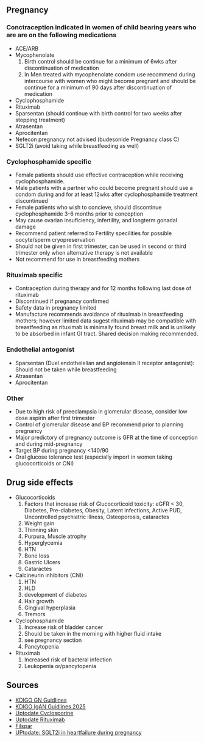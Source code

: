 ## **Pregnancy**
### Conctraception indicated in women of child bearing years who are are on the following medications
 * ACE/ARB
 * Mycophenolate
    1. Birth control should be continue for a minimum of 6wks after discontinuation of medication
    2. In Men treated with mycophenolate condom use recommend during intercourse with women who might become pregnant and should be continue for a minimum of 90 days after discontinuation of medication
 * Cyclophosphamide
 * Rituximab
 * Sparsentan (should continue with birth control for two weeks after stopping treatment)
 * Atrasentan 
 * Aprocitentan
 * Nefecon pregnancy not advised (budesonide Pregnancy class C)
 * SGLT2i (avoid taking while breastfeeding as well)
### Cyclophosphamide specific
 * Female patients should use effective contraception while receiving cyclophosphamide. 
 * Male patients with a partner who could become pregnant should use a condom during and for at least 12wks after cyclophosphamide treatment discontinued
 * Female patients who wish to concieve, should discontinue cyclophosphamide 3-6 months prior to conception
 * May cause ovarian insuficiency, infertility, and longterm gonadal damage
 * Recommend patient referred to Fertility specilities for possible oocyte/sperm cryopreservation
 * Should not be given in first trimester, can be used in second or third trimester only when alternative therapy is not available
 * Not recommend for use in breastfeeding mothers
### Rituximab specific
 * Contraception during therapy and for 12 months following last dose of rituximab
 * Discontinued if pregnancy confirmed
 * Safety data in pregnancy limited
 * Manufacture recommends avoidance of rituximab in breastfeeding mothers; however limited data sugest rituximab may be compatible with breastfeeding as rituximab is minimally found breast milk and is unlikely to be absorbed in infant GI tract. Shared decision making recommended.
### Endothelial antogonist 
  * Sparsentan (Duel endothelelian and angiotensin II receptor antagonist): Should not be taken while breastfeeding
  * Atrasentan
  * Aprocitentan
### Other
 * Due to high risk of preeclampsia in glomerular disease, consider low dose aspirin after first trimester
 * Control of glomerular disease and BP recommend prior to planning pregnancy
 * Major predictory of pregnancy outcome is GFR at the time of conception and during mid-pregnancy
 * Target BP during pregnancy <140/90
 * Oral glucose tolerance test (especially import in women taking glucocorticoids or CNI) 
## **Drug side effects**
 * Glucocorticoids
    1. Factors that increase risk of Glucocorticoid toxicity: eGFR < 30, Diabetes, Pre-diabetes, Obesity, Latent infections, Active PUD, Uncontrolled psychiatric illness, Osteoporosis, cataractes
    2. Weight gain
    4. Thinning skin
    5. Purpura, Muscle atrophy
    6. Hyperglycemia
    7. HTN
    8. Bone loss
    9. Gastric Ulcers
    10. Cataractes
 * Calcineurin inhibitors (CNI)
    1. HTN
    2. HLD
    3. development of diabetes
    4. Hair growth
    5. Gingival hyperplasia
    6. Tremors
 * Cyclophosphamide
    1. Increase risk of bladder cancer
    2. Should be taken in the morning with higher fluid intake
    3. see pregnancy section
    4. Pancytopenia
 * Rituximab
    1. Increased risk of bacteral infection
    2. Leukopenia or/pancytopenia
## **Sources**
 * [KDIGO GN Guidlines](https://kdigo.org/guidelines/gd/)
 * [KDIGO IgAN Guidlines 2025](https://kdigo.org/wp-content/uploads/2024/08/KDIGO-2025-IgAN-IgAV-Guideline.pdf)
 * [Uptodate Cyclosporine](https://www-uptodate-com.ezproxy.ttuhsc.edu/contents/cyclophosphamide-drug-information?source=auto_suggest&selectedTitle=1~1---1~4---cyclopho&search=cyclophosphamide#F49296864)
 * [Uptodate Rituximab](https://www-uptodate-com.ezproxy.ttuhsc.edu/contents/rituximab-including-biosimilars-drug-information?search=rituximab&selectedTitle=1~150&usage_type=panel&display_rank=1&kp_tab=drug_general&source=panel_search_result#F53464448) 
  * [Filspar](https://filspari.com/igan/?gad_source=1&gad_campaignid=22843261910&gbraid=0AAAAApUXvhWXhW9XBRteosvkf8vWuiK7d&gclid=Cj0KCQjw267GBhCSARIsAOjVJ4F-AB6TSHTh2J4GsE0V-ePMaSM3pyllO6sWlHIuY68_M_xCxw6tXFAaAoMWEALw_wcB)
  * [UPtodate: SGLT2i in heartfailure during pregnancy](https://www-uptodate-com.ezproxy.ttuhsc.edu/contents/management-of-heart-failure-during-pregnancy?search=sglt2%20inhibitors%20in%20pregnancy&topicRef=121086&source=see_link)
